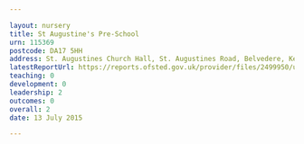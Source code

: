 ```yaml
---

layout: nursery
title: St Augustine's Pre-School
urn: 115369
postcode: DA17 5HH
address: St. Augustines Church Hall, St. Augustines Road, Belvedere, Kent, DA17 5HH
latestReportUrl: https://reports.ofsted.gov.uk/provider/files/2499950/urn/115369.pdf
teaching: 0
development: 0
leadership: 2
outcomes: 0
overall: 2
date: 13 July 2015

---
```

